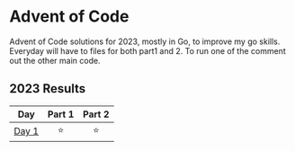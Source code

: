 # Advent of Code

Advent of Code solutions for 2023, mostly in Go, to improve my go skills. Everyday will have to files for both part1 and 2. To run one of the comment out the other main code.


<!--- advent_readme_stars table --->
## 2023 Results

| Day | Part 1 | Part 2 |
| :---: | :---: | :---: |
| [Day 1](https://adventofcode.com/2023/day/1) | ⭐ | ⭐ |
<!--- advent_readme_stars table --->
